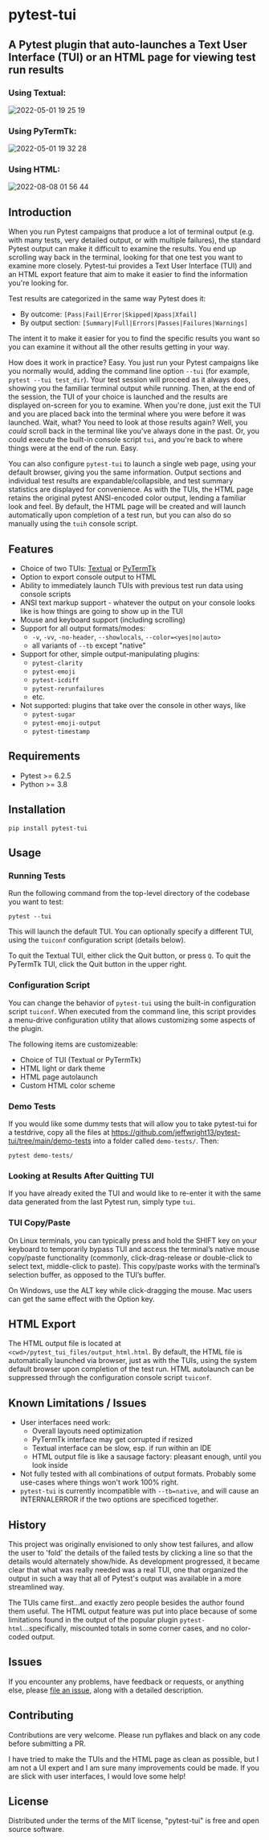 # pytest-tui
## A Pytest plugin that auto-launches a Text User Interface (TUI) or an HTML page for viewing test run results

### Using Textual:
![2022-05-01 19 25 19](https://user-images.githubusercontent.com/4308435/166174159-b442a5b5-416d-42a0-badd-7401e9980e47.gif)

### Using PyTermTk:
![2022-05-01 19 32 28](https://user-images.githubusercontent.com/4308435/166174568-a1e921a8-fa30-4c3a-ab4a-a402bc50fb40.gif)

### Using HTML:
![2022-08-08 01 56 44](https://user-images.githubusercontent.com/4308435/183372960-f274b370-95e6-4252-b056-ab1225fe878e.gif)

## Introduction
When you run Pytest campaigns that produce a lot of terminal output (e.g. with many tests, very detailed output, or with multiple failures), the standard Pytest output can make it difficult to examine the results. You end up scrolling way back in the terminal, looking for that one test you want to examine more closely. Pytest-tui provides a Text User Interface (TUI) and an HTML export feature that aim to make it easier to find the information you're looking for.

Test results are categorized in the same way Pytest does it:

- By outcome: `[Pass|Fail|Error|Skipped|Xpass|Xfail]`
- By output section: `[Summary|Full|Errors|Passes|Failures|Warnings]`

The intent it to make it easier for you to find the specific results you want so you can examine it without all the other results getting in your way.

How does it work in practice? Easy. You just run your Pytest campaigns like you normally would, adding the command line option `--tui` (for example, `pytest --tui test_dir`). Your test session will proceed as it always does, showing you the familiar terminal output while running. Then, at the end of the session, the TUI of your choice is launched and the results are displayed on-screen for you to examine. When you're done, just exit the TUI and you are placed back into the terminal where you were before it was launched. Wait, what? You need to look at those results again? Well, you *could* scroll back in the terminal like you've always done in the past. Or, you could execute the built-in console script `tui`, and you're back to where things were at the end of the run. Easy.

You can also configure `pytest-tui` to launch a single web page, using your default browser, giving you the same information. Output sections and individual test results are expandable/collapsible, and test summary statistics are displayed for convenience. As with the TUIs, the HTML page retains the original pytest ANSI-encoded color output, lending a familiar look and feel. By default, the HTML page will be created and will launch automatically upon completion of a test run, but you can also do so manually using the `tuih` console script.

## Features
- Choice of two TUIs: [Textual](https://github.com/Textualize/textual) or [PyTermTk](https://pypi.org/project/pyTermTk/)
- Option to export console output to HTML
- Ability to immediately launch TUIs with previous test run data using console scripts
- ANSI text markup support - whatever the output on your console looks like is how things are going to show up in the TUI
- Mouse and keyboard support (including scrolling)
- Support for all output formats/modes:
  - `-v`, `-vv`, `-no-header`, `--showlocals`, `--color=<yes|no|auto>`
  - all variants of `--tb` except "native"
- Support for other, simple output-manipulating plugins:
  - `pytest-clarity`
  - `pytest-emoji`
  - `pytest-icdiff`
  - `pytest-rerunfailures`
  - etc.
- Not supported: plugins that take over the console in other ways, like
  - `pytest-sugar`
  - `pytest-emoji-output`
  - `pytest-timestamp`

## Requirements
- Pytest >= 6.2.5
- Python >= 3.8

## Installation
`pip install pytest-tui`

## Usage

### Running Tests

Run the following command from the top-level directory of the codebase you want to test:

`pytest --tui`

This will launch the default TUI. You can optionally specify a different TUI, using the `tuiconf` configuration script (details below).

To quit the Textual TUI, either click the Quit button, or press `Q`. To quit the PyTermTk TUI, click the Quit button in the upper right.

### Configuration Script

You can change the behavior of `pytest-tui` using the built-in configuration script `tuiconf`. When executed from the command line, this script provides a menu-drive configuration utility that allows customizing some aspects of the plugin.

The following items are customizeable:
- Choice of TUI (Textual or PyTermTk)
- HTML light or dark theme
- HTML page autolaunch
- Custom HTML color scheme

### Demo Tests
 If you would like some dummy tests that will allow you to take pytest-tui for a testdrive, copy all the files at https://github.com/jeffwright13/pytest-tui/tree/main/demo-tests into a folder called `demo-tests/`. Then:

`pytest demo-tests/`

### Looking at Results After Quitting TUI

If you have already exited the TUI and would like to re-enter it with the same data generated from the last Pytest run, simply type `tui`.

### TUI Copy/Paste

On Linux terminals, you can typically press and hold the SHIFT key on your keyboard to temporarily bypass TUI and access the terminal’s native mouse copy/paste functionality (commonly, click-drag-release or double-click to select text, middle-click to paste). This copy/paste works with the terminal’s selection buffer, as opposed to the TUI’s buffer.

On Windows, use the ALT key while click-dragging the mouse. Mac users can get the same effect with the Option key.

## HTML Export
The HTML output file is located at `<cwd>/pytest_tui_files/output_html.html`. By default, the HTML file is automatically launched via browser, just as with the TUIs, using the system default browser upon completion of the test run. HTML autolaunch can be suppressed through the configuration console script `tuiconf`.

## Known Limitations / Issues
- User interfaces need work:
  - Overall layouts need optimization
  - PyTermTk interface may get corrupted if resized
  - Textual interface can be slow, esp. if run within an IDE
  - HTML output file is like a sausage factory: pleasant enough, until you look inside
- Not fully tested with all combinations of output formats. Probably some use-cases where things won't work 100% right.
- `pytest-tui` is currently incompatible with `--tb=native`, and will cause an INTERNALERROR if the two options are specificed together.

## History
This project was originally envisioned to only show test failures, and allow the user to 'fold' the details of the failed tests by clicking a line so that the details would alternately show/hide. As development progressed, it became clear that what was really needed was a real TUI, one that organized the output in such a way that all of Pytest's output was available in a more streamlined way.

The TUIs came first...and exactly zero people besides the author found them useful. The HTML output feature was put into place because of some limitations found in the output of the popular plugin `pytest-html`...specifically, miscounted totals in some corner cases, and no color-coded output.

## Issues
If you encounter any problems, have feedback or requests, or anything else, please [file an issue](https://github.com/jeffwright13/pytest-tui/issues/new), along with a detailed description.

## Contributing
Contributions are very welcome. Please run pyflakes and black on any code before submitting a PR.

I have tried to make the TUIs and the HTML page as clean as possible, but I am not a UI expert and I am sure many improvements could be made. If you are slick with user interfaces, I would love some help!

## License
Distributed under the terms of the MIT license, "pytest-tui" is free and open source software.
